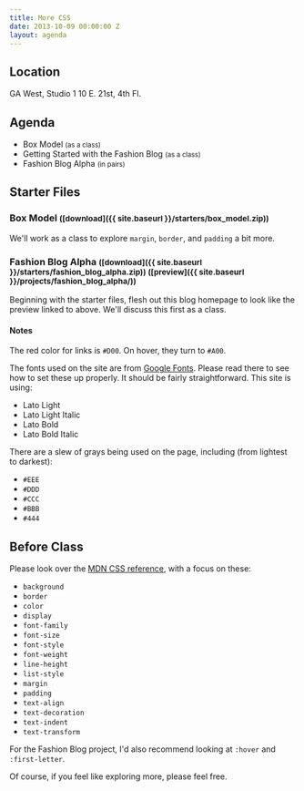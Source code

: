 ```yaml
---
title: More CSS
date: 2013-10-09 00:00:00 Z
layout: agenda
---
```


Location
--------

GA West, Studio 1
10 E. 21st, 4th Fl.


Agenda
------

* Box Model <small>(as a class)</small>
* Getting Started with the Fashion Blog <small>(as a class)</small>
* Fashion Blog Alpha <small>(in pairs)</small>


Starter Files
-------------

### Box Model <small>([download]({{ site.baseurl }}/starters/box_model.zip))</small>

We'll work as a class to explore `margin`, `border`, and `padding` a bit more.

### Fashion Blog Alpha <small>([download]({{ site.baseurl }}/starters/fashion_blog_alpha.zip)) ([preview]({{ site.baseurl }}/projects/fashion_blog_alpha/))</small>

Beginning with the starter files, flesh out this blog homepage to look like the preview linked to above. We'll discuss this first as a class.

#### Notes

The red color for links is `#D00`. On hover, they turn to `#A00`.

The fonts used on the site are from [Google Fonts](http://www.google.com/fonts). Please read there to see how to set these up properly. It should be fairly straightforward. This site is using:

* Lato Light
* Lato Light Italic
* Lato Bold
* Lato Bold Italic

There are a slew of grays being used on the page, including (from lightest to darkest):

* `#EEE`
* `#DDD`
* `#CCC`
* `#BBB`
* `#444`


Before Class
------------

Please look over the [MDN CSS reference](https://developer.mozilla.org/en-US/docs/Web/CSS/Reference), with a focus on these:

* `background`
* `border`
* `color`
* `display`
* `font-family`
* `font-size`
* `font-style`
* `font-weight`
* `line-height`
* `list-style`
* `margin`
* `padding`
* `text-align`
* `text-decoration`
* `text-indent`
* `text-transform`

For the Fashion Blog project, I'd also recommend looking at `:hover` and `:first-letter`.

Of course, if you feel like exploring more, please feel free.